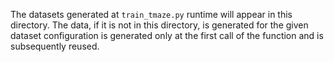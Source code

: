 The datasets generated at `train_tmaze.py` runtime will appear in this directory. The data, if it is not in this directory, is generated for the given dataset configuration is generated only at the first call of the function and is subsequently reused.